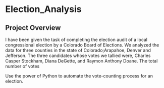 # Election_Analysis

## Project Overview
I have been given the task of completing the election audit of a local congressional election by a Colorado Board of Elections. We analyzed the data for three counties in the state of Colorado;Arapahoe, Denver and Jefferson. The three candidates whose votes we tallied were, Charles Casper Stockham, Diana DeGette, and Raymon Anthony Doane. The total number of votes 

Use the power of Python to automate the vote-counting process for an election.
